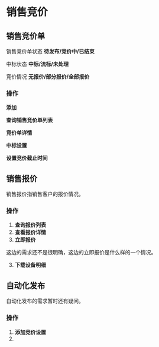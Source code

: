 # 销售竞价

## 销售竞价单

销售竞价单状态 **待发布/竞价中/已结束**

中标状态 **中标/流标/未处理**

竞价情况 **无报价/部分报价/全部报价**

### 操作

**添加**

**查询销售竞价单列表**

**竞价单详情**

**中标设置**

**设置竞价截止时间**

## 销售报价

销售报价指销售客户的报价情况。

### 操作

1. **查询报价列表**
2. **查看报价详情**
3. **立即报价**

这边的需求还不是很明确，这边的立即报价是什么样的一个情况。

3. **下载设备明细**

## 自动化发布

自动化发布的需求暂时还有疑问。

### 操作

1. **添加竞价设置**
2. 
